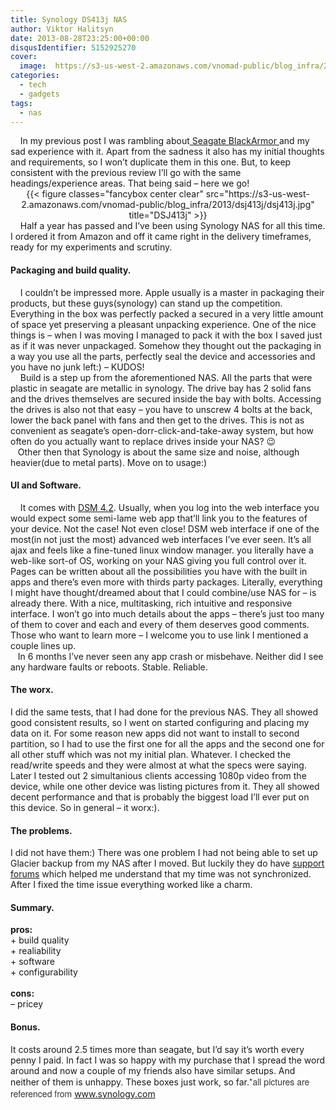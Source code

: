 ```yaml
---
title: Synology DS413j NAS
author: Viktor Halitsyn
date: 2013-08-28T23:25:00+00:00
disqusIdentifier: 5152925270
cover:
  image:  https://s3-us-west-2.amazonaws.com/vnomad-public/blog_infra/2013/dsj413j/dsj413j-thumb.jpg
categories:
  - tech
  - gadgets
tags:
  - nas
---
```

<div dir="ltr" style="text-align: left;">
  <div style="text-align: left;">
        In my previous post I was rambling about<a href="https://blog.vnomad.com/seagate-blackarmor-nas-400/" target="_blank"> Seagate BlackArmor </a>and my sad experience with it. Apart from the sadness it also has my initial thoughts and requirements, so I won&#8217;t duplicate them in this one. But, to keep consistent with the previous review I&#8217;ll go with the same headings/experience areas. That being said &#8211; here we go!
  </div>
  
  <div style="text-align: left;">
  </div>
  
  <div style="clear: both; text-align: center;">
    {{< figure classes="fancybox center clear" src="https://s3-us-west-2.amazonaws.com/vnomad-public/blog_infra/2013/dsj413j/dsj413j.jpg" title="DSJ413j" >}}
  </div>
  
  <div style="text-align: left;">
  </div>
  
  <div style="text-align: left;">
        Half a year has passed and I&#8217;ve been using Synology NAS for all this time. I ordered it from Amazon and off it came right in the delivery timeframes, ready for my experiments and scrutiny.
  </div>
  
  <h4 style="text-align: left;">
    Packaging and build quality.
  </h4>
  
  <div>
        I couldn&#8217;t be impressed more. Apple usually is a master in packaging their products, but these guys(synology) can stand up the competition. Everything in the box was perfectly packed a secured in a very little amount of space yet preserving a pleasant unpacking experience. One of the nice things is &#8211; when I was moving I managed to pack it with the box I saved just as if it was never unpackaged. Somehow they thought out the packaging in a way you use all the parts, perfectly seal the device and accessories and you have no junk left:) &#8211; KUDOS!
  </div>
  
  <div>
        Build is a step up from the aforementioned NAS. All the parts that were plastic in seagate are metallic in synology. The drive bay has 2 solid fans and the drives themselves are secured inside the bay with bolts. Accessing the drives is also not that easy &#8211; you have to unscrew 4 bolts at the back, lower the back panel with fans and then get to the drives. This is not as convenient as seagate&#8217;s open-dorr-click-and-take-away system, but how often do you actually want to replace drives inside your NAS? 😉
  </div>
  
  <div>
       Other then that Synology is about the same size and noise, although heavier(due to metal parts). Move on to usage:)
  </div>
  
  <h4 style="text-align: left;">
    UI and Software.
  </h4>
  
  <div style="text-align: left;">
        It comes with <a href="http://www.synology.com/dsm/index.php?lang=us" target="_blank">DSM 4.2</a>. Usually, when you log into the web interface you would expect some semi-lame web app that&#8217;ll link you to the features of your device. Not the case! Not even close! DSM web interface if one of the most(in not just the most) advanced web interfaces I&#8217;ve ever seen. It&#8217;s all ajax and feels like a fine-tuned linux window manager. you literally have a web-like sort-of OS, working on your NAS giving you full control over it. Pages can be written about all the possibilities you have with the built in apps and there&#8217;s even more with thirds party packages. Literally, everything I might have thought/dreamed about that I could combine/use NAS for &#8211; is already there. With a nice, multitasking, rich intuitive and responsive interface. I won&#8217;t go into much details about the apps &#8211; there&#8217;s just too many of them to cover and each and every of them deserves good comments. Those who want to learn more &#8211; I welcome you to use link I mentioned a couple lines up.
  </div>
  
  <div style="text-align: left;">
       In 6 months I&#8217;ve never seen any app crash or misbehave. Neither did I see any hardware faults or reboots. Stable. Reliable.
  </div>
  
  <h4 style="text-align: left;">
    The worx.
  </h4>
  
  <div>
    I did the same tests, that I had done for the previous NAS. They all showed good consistent results, so I went on started configuring and placing my data on it. For some reason new apps did not want to install to second partition, so I had to use the first one for all the apps and the second one for all other stuff which was not my initial plan. Whatever. I checked the read/write speeds and they were almost at what the specs were saying. Later I tested out 2 simultanious clients accessing 1080p video from the device, while one other device was listing pictures from it. They all showed decent performance and that is probably the biggest load I&#8217;ll ever put on this device. So in general &#8211; it worx:).
  </div>
  
  <h4 style="text-align: left;">
    The problems.
  </h4>
  
  <div>
    I did not have them:) There was one problem I had not being able to set up Glacier backup from my NAS after I moved. But luckily they do have <a href="http://forum.synology.com/enu/" target="_blank">support forums</a> which helped me understand that my time was not synchronized. After I fixed the time issue everything worked like a charm.
  </div>
  
  <div>
  </div>
  
  <h4 style="text-align: left;">
    Summary.
  </h4>
  
  <div>
    <b>pros:</b>
  </div>
  
  <div>
    + build quality
  </div>
  
  <div>
    + realiability
  </div>
  
  <div>
    + software
  </div>
  
  <div>
    + configurability
  </div>
  
  <div>
    <b> </b>
  </div>
  
  <div>
    <b>cons:</b>
  </div>
  
  <div>
    &#8211; pricey
  </div>
  
  <h4 style="text-align: left;">
    Bonus.
  </h4>
  
  <div>
    <p>
      It costs around 2.5 times more than seagate, but I&#8217;d say it&#8217;s worth every penny I paid. In fact I was so happy with my purchase that I spread the word around and now a couple of my friends also have similar setups. And neither of them is unhappy. These boxes just work, so far.<span style="background-color: white; color: #333333; font-family: 'Helvetica Neue Light', HelveticaNeue-Light, 'Helvetica Neue', Helvetica, Arial, sans-serif; font-size: 14px; line-height: 19px;">*all pictures are referenced from </span><a href="http://www.synology.com/">www.synology.com</a>
    </p>
  </div>
</div>